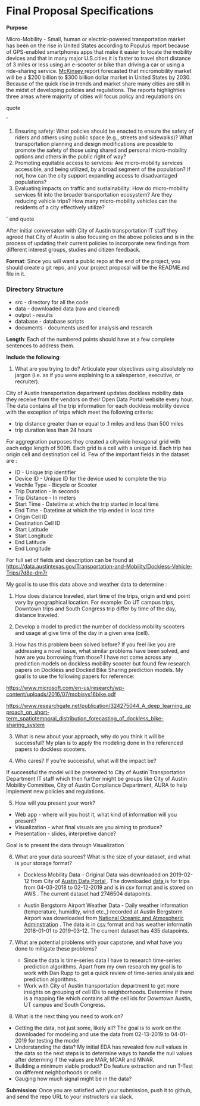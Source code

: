  # Final Proposal Specifications

**Purpose**

Micro-Mobility - Small, human or electric-powered transportation market has been on the rise in United States according to Populus report because of GPS-enabled smartphones apps that make it easier to locate the mobility devices and that in many major U.S.cities it is faster to travel short distance of 3 miles or less using an e-scooter or bike than driving a car or using a ride-sharing service. <a href="https://www.mckinsey.com/industries/automotive-and-assembly/our-insights/micromobilitys-15000-mile-checkup">McKinsey </a> report forecasted that micromobility market will be a $200 billion to $300 billion dollar market in United States by 2030.  Because of the quick rise in trends and market share many cities are still in the midst of developing policies and regulations. The reports highlighties three areas where majority of cities will focus policy and regulations on:

quote

'
1. Ensuring safety: What policies should be enacted to ensure the safety of riders and others using public space (e.g., streets and sidewalks)? What transportation planning and design modifications are possible to promote the safety of those
using shared and personal micro-mobility options and others in the public right
of way?
2. Promoting equitable access to services: Are micro-mobility services accessible, and being utilized, by a broad segment of the population? If not, how can the city support expanding access to disadvantaged populations?
3. Evaluating impacts on traffic and sustainability: How do micro-mobility services fit into the broader transportation ecosystem? Are they reducing vehicle trips? How many micro-mobility vehicles can the residents of a city effectively utilize?

'
end quote

After initial conversaton with City of Austin transportation IT staff they agreed that City of Austin is also focusing on the above policies and is in the process of updating their current policies to incorporate new findings from different interest groups, studies and citizen feedback.


**Format**: Since you will want a public repo at the end of the project, you should create a git repo, 
and your project proposal will be the README.md file in it.

### Directory Structure
* src - directory for all the code
* data - downloaded data (raw and cleaned)
* output - results
* database - database scripts
* documents - documents used for analysis and research

**Length**: Each of the numbered points should have at a few complete sentences to address them. 

**Include the following**:

1. What are you trying to do?  Articulate your objectives using absolutely no jargon (i.e. as if
you were explaining to a salesperson, executive, or recruiter).

City of Austin transportation department updates dockless mobility data they receive from the vendors on their Open Data Portal website every hour. The data contains all the trip information for each dockless mobility device with the exception of trips which meet the following criteria:
- trip distance greater than or equal to .1 miles and less than 500 miles
- trip duration less than 24 hours

For aggregration purposes they created a citywide hexagonal grid with each edge length of 500ft. Each grid is a cell with a unique id. Each trip has origin cell and destination cell id. Few of the important fields in the dataset are :

- ID - Unique trip identifier
- Device ID - Unique ID for the device used to complete the trip
- Vechile Type - Bicycle or Scooter
- Trip Duration - In seconds
- Trip Distance - In meters
- Start Time - Datetime at which the trip started in local time
- End Time - Datetime at which the trip ended in local time
- Origin Cell ID 
- Destination Cell ID
- Start Latitude
- Start Longitude
- End Latitude
- End Longitude 

For full set of fields and description can be found at https://data.austintexas.gov/Transportation-and-Mobility/Dockless-Vehicle-Trips/7d8e-dm7r

My goal is to use this data above and weather data to determine :

1. How does distance traveled, start time of the trips, origin and end point vary by geographical location. For example: Do UT campus trips, Downtown trips and South Congress trip differ by time of the day, distance traveled.
2. Develop a model to predict the number of dockless mobility scooters and usage at give time of the day in a given area (cell). 


2. How has this problem been solved before? If you feel like you are addressing a novel
issue, what similar problems have been solved, and how are you borrowing from those?
I have not come across any prediction models on dockless mobility scooter but found few research papers on Dockless and Docked Bike Sharing prediction models. My goal is to use the following papers for reference:

https://www.microsoft.com/en-us/research/wp-content/uploads/2016/07/mobisys16bike.pdf

https://www.researchgate.net/publication/324275044_A_deep_learning_approach_on_short-term_spatiotemporal_distribution_forecasting_of_dockless_bike-sharing_system

3. What is new about your approach, why do you think it will be successful?
My plan is to apply the modeling done in the referenced papers to dockless scooters.

4. Who cares?  If you're successful, what will the impact be?

If successful the model will be presented to City of Austin Transportation Department IT staff which then further might be groups like City of Austin Mobility Committee, City of Austin Compliance Department, AURA to help implement new policies and regulations.

5. How will you present your work?  
  * Web app - where will you host it, what kind of information will you present?
  * Visualization - what final visuals are you aiming to produce?
  * Presentation - slides, interpretive dance?
  
Goal is to present the data through Visualization
  
6. What are your data sources? What is the size of your dataset, and what is your storage format?

   * Dockless Mobility Data - Original Data was downloaded on 2019-02-12 from City of <a href="https://data.austintexas.gov/Transportation-and-Mobility/Dockless-Vehicle-Trips/7d8e-dm7r"> Austin Data Portal  </a>. The downloaded <a href = "https://s3.amazonaws.com/sameera-bucket-1/dockless_mobility/raw_data/Austin_Dockless_Vehicle_Trips.csv"> data </a> is for trips from 04-03-2018 to 02-12-2019 and is in csv format and is stored on AWS . The current dataset had 2746504 datapoints.
   
   * Austin Bergstorm Airport Weather Data - Daily weather information (temperature, humidity, wind etc.,) recorded at Austin Bergstorm Airport was downloaded from <a href="http://www.ncdc.noaa.gov"> National Oceanic and Atmospheric Adminstration</a> . The data is in <a href="https://s3.amazonaws.com/sameera-bucket-1/dockless_mobility/raw_data/Austin_Bergstom_Airport_Weather.csv"> csv </a> format and has weather informatin 2018-01-01 to 2019-03-12.  The current dataset has 435 datapoints.
    

7. What are potential problems with your capstone, and what have you done to mitigate these problems?
   
   * Since the data is time-series data I have to research time-series prediction algorithms. Apart from my own research my goal is to work with Dan Rupp to get a quick review of time-series analysis and prediction algorithms.
   * Work with City of Austin transportation department to get more insights on grouping of cell IDs to neighborhoods. Determine if there is a mapping file which contains all the cell ids for Downtown Austin, UT campus and South Congress. 


8. What is the next thing you need to work on?
  * Getting the data, not just some, likely all?
    The goal is to work on the downloaded for modeling and use the data from 02-13-2019 to 04-01-2019 for testing the model
  * Understanding the data?
    My initial EDA has revealed few null values in the data so the next steps is to determine ways to handle the null values after determing if the values are MAR, MCAR and MNAR.
  * Building a minimum viable product?
    Do feature extraction and run T-Test on different neighborhoods or cells.
  * Gauging how much signal might be in the data?

**Submission**: Once you are satisfied with your submission, push it to github, and send the repo URL to your
instructors via slack.
